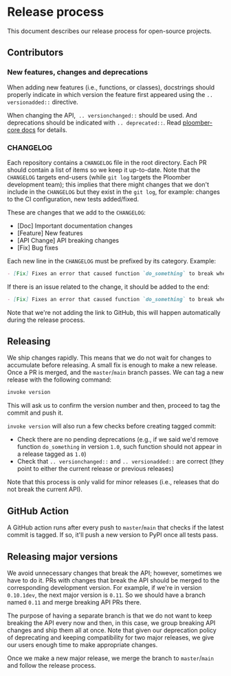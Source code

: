 # Release process

This document describes our release process for open-source projects.

## Contributors

### New features, changes and deprecations

When adding new features (i.e., functions, or classes), docstrings should properly
indicate in which version the feature first appeared using the `.. versionadded::`
directive.

When changing the API,` .. versionchanged::` should be used. And deprecations should
be indicated with `.. deprecated::`. Read
[ploomber-core docs](https://ploomber-core.readthedocs.io/en/latest/deprecation.html)
for details.


### CHANGELOG

Each repository contains a `CHANGELOG` file in the root directory. Each PR should
contain a list of items so we keep it up-to-date. Note that the `CHANGELOG` targets
end-users (while `git log` targets the Ploomber development team); this implies
that there might changes that we don't include in the `CHANGELOG` but they exist
in the `git log`, for example: changes to the CI configuration, new tests
added/fixed.

These are changes that we add to the `CHANGELOG`:

- [Doc] Important documentation changes
- [Feature] New features
- [API Change] API breaking changes
- [Fix] Bug fixes

Each new line in the `CHANGELOG` must be prefixed by its category. Example:

```md
- [Fix] Fixes an error that caused function `do_something` to break when passing `0` as input
```

If there is an issue related to the change, it should be added to the end:

```md
- [Fix] Fixes an error that caused function `do_something` to break when passing `0` as input (#99)
```

Note that we're not adding the link to GitHub, this will happen automatically during the release process.


## Releasing

We ship changes rapidly. This means that we do not wait for changes to accumulate before
releasing. A small fix is enough to make a new release. Once a PR is merged, and the
`master`/`main` branch passes. We can tag a new release with the following command:

```sh
invoke version
```

This will ask us to confirm the version number and then, proceed to tag the commit and
push it.

`invoke version` will also run a few checks before creating tagged commit:

- Check there are no pending deprecations (e.g., if we said we'd remove function `do_something` in version `1.0`, such function should not appear in a release tagged as `1.0`)
- Check that `.. versionchanged::` and `.. versionadded::` are correct (they point to either the current release or previous releases)

Note that this process is only valid for minor releases (i.e., releases that do not
break the current API).

## GitHub Action

A GitHub action runs after every push to `master`/`main` that checks if the latest commit
is tagged. If so, it'll push a new version to PyPI once all tests pass.

## Releasing major versions

We avoid unnecessary changes that break the API; however, sometimes we have to do it.
PRs with changes that break the API should be merged to the corresponding development
version. For example, if we're in version `0.10.1dev`, the next major version is
`0.11`. So we should have a branch named `0.11` and merge breaking API PRs there.

The purpose of having a separate branch is that we do not want to keep breaking the
API every now and then, in this case, we group breaking API changes and ship them all
at once. Note that given our deprecation policy of deprecating and keeping
compatibility for two major releases, we give our users enough time to make appropriate
changes.

Once we make a new major release, we merge the branch to `master`/`main` and follow the
release process.